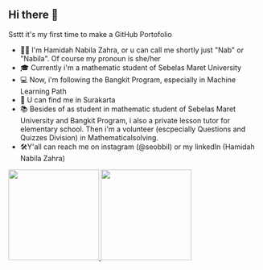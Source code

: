 ## Hi there 👋
Ssttt it's my first time to make a GitHub Portofolio
- 👨‍🏫 I'm Hamidah Nabila Zahra, or u can call me shortly just "Nab" or "Nabila". Of course my pronoun is she/her
- 🎓 Currently i'm a mathematic student of Sebelas Maret University
- 💻 Now, i'm following the Bangkit Program, especially in Machine Learning Path
- 📍 U can find me in Surakarta 
- 📚 Besides of as student in mathematic student of Sebelas Maret University and Bangkit Program, i also a private lesson tutor for elementary school. Then i'm a volunteer (escpecially Questions and Quizzes Division) in Mathematicalsolving.
- 🛠️Y'all can reach me on instagram (@seobbil) or my linkedIn (Hamidah Nabila Zahra)

<p align="left">
<a href="https://github.com/seobbil">
  <img height="180em" src="https://github-readme-stats-eight-theta.vercel.app/api?username=penuliscode&show_icons=true&theme=algolia&include_all_commits=true&count_private=true"/>
  <img height="180em" src="https://github-readme-stats-eight-theta.vercel.app/api/top-langs/?username=penuliscode&layout=compact&theme=algolia"/>
</a>
</p>

